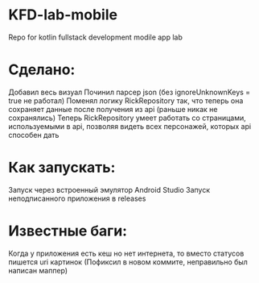 # KFD-lab-mobile
Repo for kotlin fullstack development modile app lab
# Сделано:
Добавил весь визуал
Починил парсер json (без ignoreUnknownKeys = true не работал)
Поменял логику RickRepository так, что теперь она сохраняет данные после получения из api (раньше никак не сохранялись)
Теперь RickRepository умеет работать со страницами, используемыми в api, позволяя видеть всех персонажей, которых api способен дать
# Как запускать:
Запуск через встроенный эмулятор Android Studio
Запуск неподписанного приложения в releases
# Известные баги:
Когда у приложения есть кеш но нет интернета, то вместо статусов пишется uri картинок (Пофиксил в новом коммите, неправильно был написан маппер)
